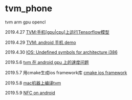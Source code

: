 # tvm_phone
tvm arm gpu opencl

2019.4.27
[TVM:手机\[gpu\|cpu\]上运行Tensorflow模型](https://github.com/zhaowd2001/tvm_phone/blob/master/tvm-phone-gpu.md)

2019.4.29
[TVM: android 手机 demo](https://github.com/zhaowd2001/tvm_phone/blob/master/tvm-android-demo.md)

2019.4.30
[IOS: Undefined symbols for architecture i386](https://github.com/zhaowd2001/tvm_phone/blob/master/ios-undefined-symbols.md)

2019.5.6
[tvm 在 android gpu 上的速度问题](https://github.com/zhaowd2001/tvm_phone/blob/master/tvm-android-gpu-speed.md)

2019.5.7
用cmake生成ios framework库
[cmake ios framework](https://github.com/zhaowd2001/tvm_phone/blob/master/tvm-cmake-ios.md)


2019.5.8
[mac机器上编译tvm](https://github.com/zhaowd2001/tvm_phone/blob/master/tvm-mac-build.md)

2019.5.9
[NFC on android](https://github.com/zhaowd2001/tvm_phone/blob/master/android-nfc.md)
